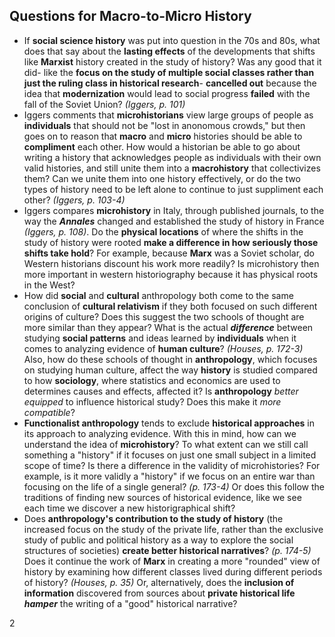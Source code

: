 ## Questions for Macro-to-Micro History
- If **social science history** was put into question in the 70s and 80s, what does that say about the **lasting effects** of the developments that shifts like **Marxist** history created in the study of history? Was any good that it did- like the **focus on the study of multiple social classes rather than just the ruling class in historical research**- **cancelled out** because the idea that **modernization** would lead to social progress **failed** with the fall of the Soviet Union? _(Iggers, p. 101)_
- Iggers comments that **microhistorians** view large groups of people as **individuals** that should not be "lost in anonomous crowds," but then goes on to reason that **macro** and **micro** histories should be able to **compliment** each other. How would a historian be able to go about writing a history that acknowledges people as individuals with their own valid histories, and still unite them into a **macrohistory** that collectivizes them? Can we unite them into one history effectively, or do the two types of history need to be left alone to continue to just suppliment each other? _(Iggers, p. 103-4)_
- Iggers compares **microhistory** in Italy, through published journals, to the way the **_Annales_** changed and established the study of history in France _(Iggers, p. 108)_. Do the **physical locations** of where the shifts in the study of history were rooted **make a difference in how seriously those shifts take hold**? For example, because **Marx** was a Soviet scholar, do Western historians discount his work more readily? Is microhistory then more important in western historiography because it has physical roots in the West?
- How did **social** and **cultural** anthropology both come to the same conclusion of **cultural relativism** if they both focused on such different origins of culture? Does this suggest the two schools of thought are more similar than they appear? What is the actual _**difference**_ between studying **social patterns** and ideas learned by **individuals** when it comes to analyzing evidence of **human culture**? _(Houses, p. 172-3)_ Also, how do these schools of thought in **anthropology**, which focuses on studying human culture, affect the way **history** is studied compared to how **sociology**, where statistics and economics are used to determines causes and effects, affected it? Is **anthropology** _better equipped_ to influence historical study? Does this make it _more compatible_?
- **Functionalist anthropology** tends to exclude **historical approaches** in its approach to analyzing evidence. With this in mind, how can we understand the idea of **microhistory**? To what extent can we still call something a "history" if it focuses on just one small subject in a limited scope of time? Is there a difference in the validity of microhistories? For example, is it more validly a "history" if we focus on an entire war than focusing on the life of a single general? _(p. 173-4)_ Or does this follow the traditions of finding new sources of historical evidence, like we see each time we discover a new historigraphical shift?
- Does **anthropology's contribution to the study of history** (the increased focus on the study of the private life, rather than the exclusive study of public and political history as a way to explore the social structures of societies) **create better historical narratives**? _(p. 174-5)_ Does it continue the work of **Marx** in creating a more "rounded" view of history by examining how different classes lived during different periods of history? _(Houses, p. 35)_ Or, alternatively, does the **inclusion of information** discovered from sources about **private historical life _hamper_** the writing of a "good" historical narrative?

2
